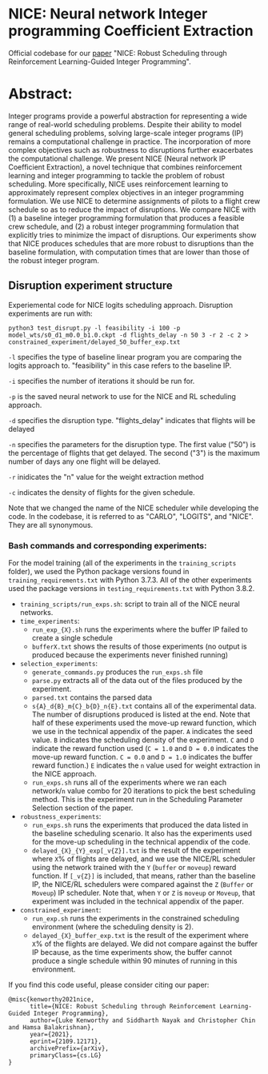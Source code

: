# NICE: Neural network Integer programming Coefficient Extraction
Official codebase for our [paper](https://arxiv.org/abs/2109.12171) "NICE: Robust Scheduling through Reinforcement Learning-Guided Integer Programming". 

# Abstract:
Integer  programs  provide  a  powerful  abstraction  for  representing a wide range of real-world scheduling problems. Despite their ability to model general scheduling problems, solving large-scale integer programs (IP) remains a computational challenge  in  practice.  The  incorporation  of  more  complex objectives  such  as  robustness  to  disruptions  further  exacerbates the computational challenge. We present NICE (Neural network IP Coefficient Extraction), a novel technique that combines reinforcement learning and integer programming to tackle  the  problem  of  robust  scheduling.  More  specifically, NICE uses reinforcement learning to approximately represent complex objectives in an integer programming formulation. We use NICE to determine assignments of pilots to a flight crew schedule so as to reduce the impact of disruptions. We compare NICE with (1) a baseline integer programming formulation  that  produces  a  feasible  crew  schedule,  and  (2) a robust integer programming formulation that explicitly tries to minimize the impact of disruptions. Our experiments show that NICE produces schedules that are more robust to disruptions than the baseline formulation, with computation times that are lower than those of the robust integer program.

## Disruption experiment structure

Experiemental code for NICE logits scheduling approach. Disruption experiments are run with:

`python3 test_disrupt.py -l feasibility -i 100 -p model_wts/s0_d1_m0.0_b1.0.ckpt -d flights_delay -n 50 3 -r 2 -c 2 > constrained_experiment/delayed_50_buffer_exp.txt`

`-l` specifies the type of baseline linear program you are comparing the logits approach to. "feasibility" in this case refers to the baseline IP.

`-i` specifies the number of iterations it should be run for.

`-p` is the saved neural network to use for the NICE and RL scheduling approach.

`-d` specifies the disruption type. "flights_delay" indicates that flights will be delayed

`-n` specifies the parameters for the disruption type. The first value ("50") is the percentage of flights that get delayed. The second ("3") is the maximum number of days any one flight will be delayed.

`-r` inidicates the "n" value for the weight extraction method

`-c` indicates the density of flights for the given schedule.


Note that we changed the name of the NICE scheduler while developing the code. In the codebase, it is referred to as "CARLO", "LOGITS", and "NICE". They are all synonymous. 

### Bash commands and corresponding experiments:

For the model training (all of the experiments in the `training_scripts` folder), we used the Python package versions found in `training_requirements.txt` with Python 3.7.3. All of the other experiments used the package versions in `testing_requirements.txt` with Python 3.8.2.

- `training_scripts/run_exps.sh`: script to train all of the NICE neural networks.
- `time_experiments`:
  - `run_exp_{X}.sh` runs the experiments where the buffer IP failed to create a single schedule
  - `bufferX.txt` shows the results of those experiments (no output is produced because the experiments never finished running)
- `selection_experiments`:
  - `generate_commands.py` produces the `run_exps.sh` file
  - `parse.py` extracts all of the data out of the files produced by the experiment.
  - `parsed.txt` contains the parsed data
  - `s{A}_d{B}_m{C}_b{D}_n{E}.txt` contains all of the experimental data. The number of disruptions produced is listed at the end. Note that half of these experiments used the move-up reward function, which we use in the technical appendix of the paper. `A` indicates the seed value. `B` indicates the scheduling density of the experiment. `C` and `D` indicate the reward function used (`C = 1.0` and `D = 0.0` indicates the move-up reward function. `C = 0.0` and `D = 1.0` indicates the buffer reward function.) `E` indicates the `n` value used for weight extraction in the NICE approach. 
  - `run_exps.sh` runs all of the experiments where we ran each network/`n` value combo for 20 iterations to pick the best scheduling method. This is the experiment run in the Scheduling Parameter Selection section of the paper.
- `robustness_experiments`:
  - `run_exps.sh` runs the experiments that produced the data listed in the baseline scheduling scenario. It also has the experiments used for the move-up scheduling in the technical appendix of the code. 
  - `delayed_{X}_{Y}_exp[_v{Z}].txt` is the result of the experiment where `X`% of flights are delayed, and we use the NICE/RL scheduler using the network trained with the `Y` (`buffer` or `moveup`) reward function. If `[_v{Z}]` is included, that means, rather than the baseline IP, the NICE/RL schedulers were compared against the `Z` (`Buffer` or `Moveup`) IP scheduler. Note that, when `Y` or `Z` is `moveup` or `Moveup`, that experiment was included in the technical appendix of the paper.
-  `constrained_experiment`:
   -  `run_exp.sh` runs the experiments in the constrained scheduling environment (where the scheduling density is 2).
   -  `delayed_{X}_buffer_exp.txt` is the result of the experiment where `X`% of the flights are delayed. We did not compare against the buffer IP because, as the time experiments show, the buffer cannot produce a single schedule within 90 minutes of running in this environment.

If you find this code useful, please consider citing our paper:
```
@misc{kenworthy2021nice,
      title={NICE: Robust Scheduling through Reinforcement Learning-Guided Integer Programming}, 
      author={Luke Kenworthy and Siddharth Nayak and Christopher Chin and Hamsa Balakrishnan},
      year={2021},
      eprint={2109.12171},
      archivePrefix={arXiv},
      primaryClass={cs.LG}
}
```
